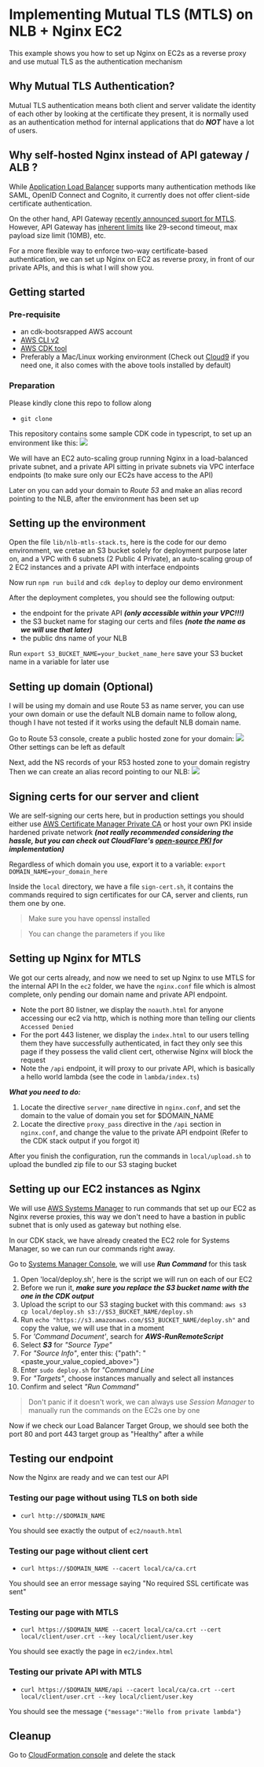 # Implementing Mutual TLS (MTLS) on NLB + Nginx EC2

This example shows you how to set up Nginx on EC2s as a reverse proxy and use mutual TLS as the authentication mechanism

## Why Mutual TLS Authentication?

Mutual TLS authentication means both client and server validate the identity of each other by looking at the certificate they present, it is normally used as an authentication method for internal applications that do ***NOT*** have a lot of users.

## Why self-hosted Nginx instead of API gateway / ALB ?

While [Application Load Balancer](https://aws.amazon.com/elasticloadbalancing/application-load-balancer/?nc=sn&loc=2&dn=2) supports many authentication methods like SAML, OpenID Connect and Cognito, it currently does not offer client-side certificate authentication.

On the other hand, API Gateway [recently announced suport for MTLS](https://aws.amazon.com/blogs/compute/introducing-mutual-tls-authentication-for-amazon-api-gateway/). However, API Gateway has [inherent limits](https://docs.aws.amazon.com/apigateway/latest/developerguide/limits.html) like 29-second timeout, max payload size limit (10MB), etc.

For a more flexible way to enforce two-way certificate-based authentication, we can set up Nginx on EC2 as reverse proxy, in front of our private APIs, and this is what I will show you.

## Getting started
### Pre-requisite
- an cdk-bootsrapped AWS account
- [AWS CLI v2](https://docs.aws.amazon.com/cli/latest/userguide/install-cliv2.html)
- [AWS CDK tool](https://docs.aws.amazon.com/cdk/latest/guide/cli.html)
- Preferably a Mac/Linux working environment (Check out [Cloud9](https://aws.amazon.com/cloud9/) if you need one, it also comes with the above tools installed by default)

### Preparation
Please kindly clone this repo to follow along
* `git clone`

This repository contains some sample CDK code in typescript, to set up an environment like this:
<img src=doc/high.png ></img>

We will have an EC2 auto-scaling group running Nginx in a load-balanced private subnet, and a private API sitting in private subnets via VPC interface endpoints (to make sure only our EC2s have access to the API)

Later on you can add your domain to <em>Route 53</em> and make an alias record pointing to the NLB, after the environment has been set up

## Setting up the environment
Open the file `lib/nlb-mtls-stack.ts`, here is the code for our demo environment, we cretae an S3 bucket solely for deployment purpose later on, and a VPC with 6 subnets (2 Public 4 Private), an auto-scaling group of 2 EC2 instances and a private API with interface endpoints

Now run `npm run build` and `cdk deploy` to deploy our demo environment

After the deployment completes, you should see the following output:
- the endpoint for the private API ***(only accessible within your VPC!!!)***
- the S3 bucket name for staging our certs and files ***(note the name as we will use that later)***
- the public dns name of your NLB

Run `export S3_BUCKET_NAME=your_bucket_name_here` save your S3 bucket name in a variable for later use

## Setting up domain (Optional)
I will be using my domain and use Route 53 as name server, you can use your own domain or use the default NLB domain name to follow along, though I have not tested if it works using the default NLB domain name.

Go to Route 53 console, create a public hosted zone for your domain:
<img src=doc/r53-1.png> </img>
Other settings can be left as default

Next, add the NS records of your R53 hosted zone to your domain registry
Then we can create an alias record pointing to our NLB:
<img src=doc/r53-alias.png> </img>

## Signing certs for our server and client
We are self-signing our certs here, but in production settings you should either use [AWS Certificate Manager Private CA](https://aws.amazon.com/certificate-manager/private-certificate-authority/?nc=sn&loc=6) or host your own PKI inside hardened private network ***(not really recommended considering the hassle, but you can check out CloudFlare's [open-source PKI](https://github.com/cloudflare/cfssl) for implementation)***

Regardless of which domain you use, export it to a variable:
`export DOMAIN_NAME=your_domain_here`

Inside the `local` directory, we have a file `sign-cert.sh`, it contains the commands required to sign certificates for our CA, server and clients, run them one by one.

> Make sure you have openssl installed

> You can change the parameters if you like

## Setting up Nginx for MTLS

We got our certs already, and now we need to set up Nginx to use MTLS for the internal API
In the `ec2` folder, we have the `nginx.conf` file which is almost complete, only pending our domain name and private API endpoint.

- Note the port 80 listner, we display the `noauth.html` for anyone accessing our ec2 via http, which is nothing more than telling our clients `Accessed Denied`
- For the port 443 listener, we display the `index.html` to our users telling them they have successfully authenticated, in fact they only see this page if they possess the valid client cert, otherwise Nginx will block the request
- Note the `/api` endpoint, it will proxy to our private API, which is basically a hello world lambda (see the code in `lambda/index.ts`)

***What you need to do:***
1. Locate the directive `server_name` directive in `nginx.conf`, and set the domain to the value of domain you set for $DOMAIN_NAME
2. Locate the directive `proxy_pass` directive in the `/api` section in `nginx.conf`, and change the value to the private API endpoint (Refer to the CDK stack output if you forgot it)

After you finish the configuration, run the commands in `local/upload.sh` to upload the bundled zip file to our S3 staging bucket

## Setting up our EC2 instances as Nginx

We will use [AWS Systems Manager](https://aws.amazon.com/systems-manager/) to run commands that set up our EC2 as Nginx reverse proxies, this way we don't need to have a bastion in public subnet that is only used as gateway but nothing else.

In our CDK stack, we have already created the EC2 role for Systems Manager, so we can run our commands right away.

Go to [Systems Manager Console](https://us-west-2.console.aws.amazon.com/systems-manager/home?region=us-west-2#), we will use ***Run Command*** for this task

1. Open 'local/deploy.sh', here is the script we will run on each of our EC2
2. Before we run it, ***make sure you replace the S3 bucket name with the one in the CDK output***
3. Upload the script to our S3 staging bucket with this command: `aws s3 cp local/deploy.sh s3://$S3_BUCKET_NAME/deploy.sh`
4. Run `echo "https://s3.amazonaws.com/$S3_BUCKET_NAME/deploy.sh"` and copy the value, we will use that in a moment
5. For <em>'Command Document'</em>, search for ***AWS-RunRemoteScript***
6. Select ***S3*** for <em>"Source Type"</em>
7. For <em>"Source Info"</em>, enter this:
    {"path": "&lt;paste_your_value_copied_above&gt;"}
8. Enter `sudo deploy.sh` for <em>"Command Line</em>
9. For <em>"Targets"</em>, choose instances manually and select all instances
10. Confirm and select <em>"Run Command"</em>

> Don't panic if it doesn't work, we can always use <em>Session Manager</em> to manually run the commands on the EC2s one by one

Now if we check our Load Balancer Target Group, we should see both the port 80 and port 443 target group as "Healthy" after a while

## Testing our endpoint

Now the Nginx are ready and we can test our API

### Testing our page without using TLS on both side
* `curl http://$DOMAIN_NAME`

You should see exactly the output of `ec2/noauth.html`

### Testing our page without client cert
* `curl https://$DOMAIN_NAME --cacert local/ca/ca.crt`

You should see an error message saying "No required SSL certificate was sent"

### Testing our page with MTLS
* `curl https://$DOMAIN_NAME --cacert local/ca/ca.crt --cert local/client/user.crt --key local/client/user.key`

You should see exactly the page in `ec2/index.html`

### Testing our private API with MTLS
* `curl https://$DOMAIN_NAME/api --cacert local/ca/ca.crt --cert local/client/user.crt --key local/client/user.key`

You should see the message `{"message":"Hello from private lambda"}`

## Cleanup

Go to [CloudFormation console](https://us-west-2.console.aws.amazon.com/cloudformation/home?region=us-west-2#/stacks?filteringText=&filteringStatus=active&viewNested=true&hideStacks=true) and delete the stack

